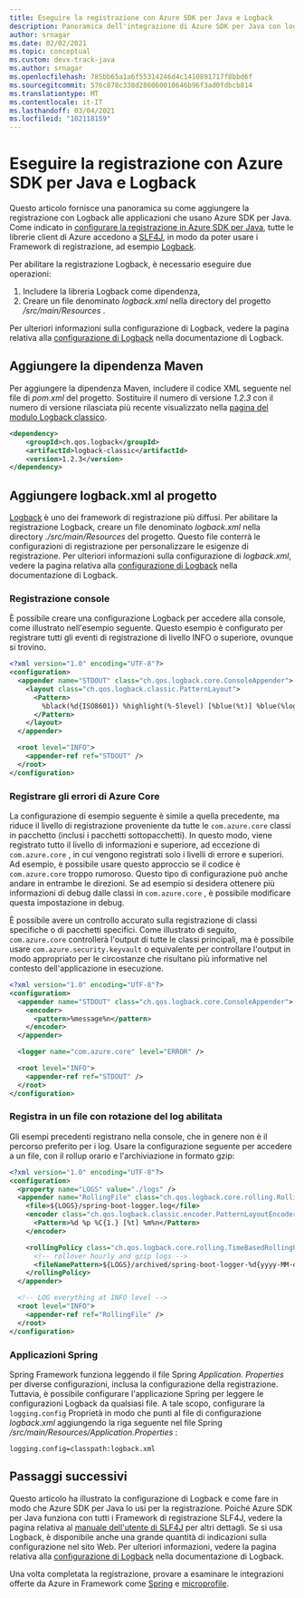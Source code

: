 ```yaml
---
title: Eseguire la registrazione con Azure SDK per Java e Logback
description: Panoramica dell'integrazione di Azure SDK per Java con logback
author: srnagar
ms.date: 02/02/2021
ms.topic: conceptual
ms.custom: devx-track-java
ms.author: srnagar
ms.openlocfilehash: 785bb65a1a6f55314246d4c1410891717f8bbd6f
ms.sourcegitcommit: 576c878c338d286060010646b96f3ad0fdbcb814
ms.translationtype: MT
ms.contentlocale: it-IT
ms.lasthandoff: 03/04/2021
ms.locfileid: "102118159"
---
```

# <a name="log-with-the-azure-sdk-for-java-and-logback"></a>Eseguire la registrazione con Azure SDK per Java e Logback

Questo articolo fornisce una panoramica su come aggiungere la registrazione con Logback alle applicazioni che usano Azure SDK per Java. Come indicato in [configurare la registrazione in Azure SDK per Java](logging-overview.md), tutte le librerie client di Azure accedono a [SLF4J](http://www.slf4j.org/), in modo da poter usare i Framework di registrazione, ad esempio [Logback](http://logback.qos.ch/).

Per abilitare la registrazione Logback, è necessario eseguire due operazioni:

1. Includere la libreria Logback come dipendenza,
2. Creare un file denominato *logback.xml* nella directory del progetto */src/main/Resources* .

Per ulteriori informazioni sulla configurazione di Logback, vedere la pagina relativa alla [configurazione di Logback](http://logback.qos.ch/manual/configuration.html) nella documentazione di Logback.

## <a name="add-the-maven-dependency"></a>Aggiungere la dipendenza Maven

Per aggiungere la dipendenza Maven, includere il codice XML seguente nel file di *pom.xml* del progetto. Sostituire il numero di versione *1.2.3* con il numero di versione rilasciata più recente visualizzato nella [pagina del modulo Logback classico](https://mvnrepository.com/artifact/ch.qos.logback/logback-classic).

```xml
<dependency>
    <groupId>ch.qos.logback</groupId>
    <artifactId>logback-classic</artifactId>
    <version>1.2.3</version>
</dependency>
```

## <a name="add-logbackxml-to-your-project"></a>Aggiungere logback.xml al progetto

[Logback](https://logback.qos.ch/manual/introduction.html) è uno dei framework di registrazione più diffusi. Per abilitare la registrazione Logback, creare un file denominato *logback.xml* nella directory *./src/main/Resources* del progetto. Questo file conterrà le configurazioni di registrazione per personalizzare le esigenze di registrazione. Per ulteriori informazioni sulla configurazione di *logback.xml*, vedere la pagina relativa alla [configurazione di Logback](https://logback.qos.ch/manual/configuration.html) nella documentazione di Logback.

### <a name="console-logging"></a>Registrazione console

È possibile creare una configurazione Logback per accedere alla console, come illustrato nell'esempio seguente. Questo esempio è configurato per registrare tutti gli eventi di registrazione di livello INFO o superiore, ovunque si trovino.

```xml
<?xml version="1.0" encoding="UTF-8"?>
<configuration>
  <appender name="STDOUT" class="ch.qos.logback.core.ConsoleAppender">
    <layout class="ch.qos.logback.classic.PatternLayout">
      <Pattern>
        %black(%d{ISO8601}) %highlight(%-5level) [%blue(%t)] %blue(%logger{100}): %msg%n%throwable
      </Pattern>
    </layout>
  </appender>

  <root level="INFO">
    <appender-ref ref="STDOUT" />
  </root>
</configuration>
```

### <a name="log-azure-core-errors"></a>Registrare gli errori di Azure Core

La configurazione di esempio seguente è simile a quella precedente, ma riduce il livello di registrazione proveniente da tutte le `com.azure.core` classi in pacchetto (inclusi i pacchetti sottopacchetti). In questo modo, viene registrato tutto il livello di informazioni e superiore, ad eccezione di `com.azure.core` , in cui vengono registrati solo i livelli di errore e superiori. Ad esempio, è possibile usare questo approccio se il codice è `com.azure.core` troppo rumoroso. Questo tipo di configurazione può anche andare in entrambe le direzioni. Se ad esempio si desidera ottenere più informazioni di debug dalle classi in `com.azure.core` , è possibile modificare questa impostazione in debug.

È possibile avere un controllo accurato sulla registrazione di classi specifiche o di pacchetti specifici. Come illustrato di seguito, `com.azure.core` controllerà l'output di tutte le classi principali, ma è possibile usare `com.azure.security.keyvault` o equivalente per controllare l'output in modo appropriato per le circostanze che risultano più informative nel contesto dell'applicazione in esecuzione.

```xml
<?xml version="1.0" encoding="UTF-8"?>
<configuration>
  <appender name="STDOUT" class="ch.qos.logback.core.ConsoleAppender">
    <encoder>
      <pattern>%message%n</pattern>
    </encoder>
  </appender>

  <logger name="com.azure.core" level="ERROR" />

  <root level="INFO">
    <appender-ref ref="STDOUT" />
  </root>
</configuration>
```

### <a name="log-to-a-file-with-log-rotation-enabled"></a>Registra in un file con rotazione del log abilitata

Gli esempi precedenti registrano nella console, che in genere non è il percorso preferito per i log. Usare la configurazione seguente per accedere a un file, con il rollup orario e l'archiviazione in formato gzip:

```xml
<?xml version="1.0" encoding="UTF-8"?>
<configuration>
  <property name="LOGS" value="./logs" />
  <appender name="RollingFile" class="ch.qos.logback.core.rolling.RollingFileAppender">
    <file>${LOGS}/spring-boot-logger.log</file>
    <encoder class="ch.qos.logback.classic.encoder.PatternLayoutEncoder">
      <Pattern>%d %p %C{1.} [%t] %m%n</Pattern>
    </encoder>

    <rollingPolicy class="ch.qos.logback.core.rolling.TimeBasedRollingPolicy">
      <!-- rollover hourly and gzip logs -->
      <fileNamePattern>${LOGS}/archived/spring-boot-logger-%d{yyyy-MM-dd-HH}.log.gz</fileNamePattern>
    </rollingPolicy>
  </appender>

  <!-- LOG everything at INFO level -->
  <root level="INFO">
    <appender-ref ref="RollingFile" />
  </root>
</configuration>
```

### <a name="spring-applications"></a>Applicazioni Spring

Spring Framework funziona leggendo il file Spring *Application. Properties* per diverse configurazioni, inclusa la configurazione della registrazione. Tuttavia, è possibile configurare l'applicazione Spring per leggere le configurazioni Logback da qualsiasi file. A tale scopo, configurare la `logging.config` Proprietà in modo che punti al file di configurazione *logback.xml* aggiungendo la riga seguente nel file Spring */src/main/Resources/Application.Properties* :

```properties
logging.config=classpath:logback.xml
```

## <a name="next-steps"></a>Passaggi successivi

Questo articolo ha illustrato la configurazione di Logback e come fare in modo che Azure SDK per Java lo usi per la registrazione. Poiché Azure SDK per Java funziona con tutti i Framework di registrazione SLF4J, vedere la pagina relativa al [manuale dell'utente di SLF4J](http://www.slf4j.org/manual.html) per altri dettagli. Se si usa Logback, è disponibile anche una grande quantità di indicazioni sulla configurazione nel sito Web. Per ulteriori informazioni, vedere la pagina relativa alla [configurazione di Logback](http://logback.qos.ch/manual/configuration.html) nella documentazione di Logback.

Una volta completata la registrazione, provare a esaminare le integrazioni offerte da Azure in Framework come [Spring](../spring-framework/spring-boot-starters-for-azure.md) e [microprofile](../eclipse-microprofile/index.yml).